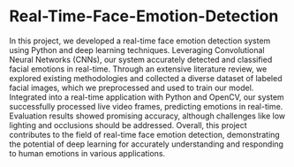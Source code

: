 # Real-Time-Face-Emotion-Detection
In this project, we developed a real-time face emotion detection system using Python and deep learning techniques. Leveraging Convolutional Neural Networks (CNNs), our system accurately detected and classified facial emotions in real-time. Through an extensive literature review, we explored existing methodologies and collected a diverse dataset of labeled facial images, which we preprocessed and used to train our model. Integrated into a real-time application with Python and OpenCV, our system successfully processed live video frames, predicting emotions in real-time. Evaluation results showed promising accuracy, although challenges like low lighting and occlusions should be addressed. Overall, this project contributes to the field of real-time face emotion detection, demonstrating the potential of deep learning for accurately understanding and responding to human emotions in various applications. 
